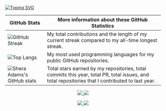 [![Typing SVG](https://readme-typing-svg.herokuapp.com/?color=130F40&size=35&center=true&vCenter=true&width=1000&lines=HELLO,+MY+NAME+is+Murillo+Ribeiro+Barbosa;I'm+17+years+old;I+from+Carapicuíba,+SP;I+study+systems+development+at+Senai;Be+Welcome!+:%29)](https://git.io/typing-svg)


<!-- TABLE -->
| GitHub Stats | More information about these GitHub Statistics |
|---|---|
| ![GitHub Streak](https://github-readme-streak-stats.herokuapp.com/?user=murillobarbosa&count_private=true&show_icons=true&custom_title=Github&theme=tokyonight&bg_color=0,000000,130F40&layout=compact&border_radius=8) | My total contributions and the length of my current streak compared to my all-time longest streak.  |
| ![Top Langs](https://github-readme-stats.vercel.app/api/top-langs/?username=murillobarbosa&count_private=true&theme=tokyonight&bg_color=0,000000,130F40&layout=compact&border_radius=8&langs_count=20&hide=swift) | My most used programming languages for my public GitHub repositories.  |
| ![Shera Adams's GitHub stats](https://github-readme-stats.vercel.app/api?username=murillobarbosa&show_icons=true&count_private=true&theme=tokyonight&bg_color=0,000000,130F40&layout=compact&border_radius=10) | Total stars earned by my repositories, total commits this year, total PR, total issues, and total repositories that I contributed to last year. |


<!-- skills -->
<p align="center">
  <a href="https://skillicons.dev">
    <img src="https://skillicons.dev/icons?i=java,git,ai,ps,eclipse,ae,idea,c,cpp,cs" />
    <img src="https://skillicons.dev/icons?i=instagram,linkedin,lua,py,qt,twitter,vscode,visualstudio,r" />
  </a>
</p>

<!-- contributors -->
<div align="center"> 
 
 <a href = "mailto:murillonnbarbosa@gmail.com"><img src="https://img.shields.io/badge/-Gmail-000000?style=for-the-badge&logo=gmail&logoColor=130F40" target="_blank">
 <a href="https://www.linkedin.com/in/murillo-ribeiro-0577ab22a/"><img src="https://img.shields.io/badge/LinkedIn-black?style=for-the-badge&logo=linkedin&logoColor=130F40"></a>
 </a>
  
</div>



